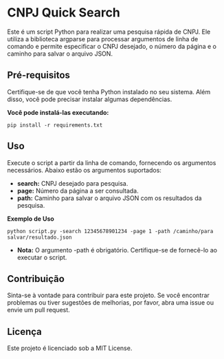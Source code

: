 
# CNPJ Quick Search

Este é um script Python para realizar uma pesquisa rápida de CNPJ. Ele utiliza a biblioteca argparse para processar argumentos de linha de comando e permite especificar o CNPJ desejado, o número da página e o caminho para salvar o arquivo JSON.

## Pré-requisitos
Certifique-se de que você tenha Python instalado no seu sistema. Além disso, você pode precisar instalar algumas dependências. 

**Você pode instalá-las executando:**

    pip install -r requirements.txt 

## Uso
Execute o script a partir da linha de comando, fornecendo os argumentos necessários. Abaixo estão os argumentos suportados:

- **search:** CNPJ desejado para pesquisa.
- **page:** Número da página a ser consultada.
- **path:** Caminho para salvar o arquivo JSON com os resultados da pesquisa.

**Exemplo de Uso**
    
    python script.py -search 12345678901234 -page 1 -path /caminho/para salvar/resultado.json

- **Nota:** O argumento -path é obrigatório. Certifique-se de fornecê-lo ao executar o script.

## Contribuição
Sinta-se à vontade para contribuir para este projeto. Se você encontrar problemas ou tiver sugestões de melhorias, por favor, abra uma issue ou envie um pull request.

## Licença
Este projeto é licenciado sob a MIT License.
